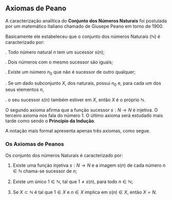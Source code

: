 ## Axiomas de Peano
A caracterização analítica do **Conjunto dos Números Naturais** foi postulada por um 
matemático italiano chamado de Giusepe Peano em torno de 1900.

Basicamente ele estabeleceu que o conjunto dos números Naturais ($\mathbb{N}$) é caracterizado por:

. Todo número natural $n$ tem um sucessor $s(n)$;

. Dois números com o mesmo sucessor são iguais;

. Existe um número $n_0$​ que não é sucessor de outro qualquer;

. Se um dado subconjunto $X$, dos naturais, possui $n_0$​ e, para cada um dos seus elementos $n$, 

. o seu sucessor $s(n)$ também estiver em $X$, então $X$ é o próprio $\mathbb{N}$.

O segundo axioma afirma que a função sucessor $s:N \to N$ é injetiva. 
O terceiro axioma nos fala do número $1$. O último axioma será estudado mais tarde 
como sendo o **Princípio da Indução**.

A notação mais formal apresenta apenas três axiomas, como segue.

### Os Axiomas de Peanos

Os conjunto dos números Naturais é caracterizado por:

1. Existe uma função injetiva $s:N \to N$ e a imagem $s(n)$ de cada número $n \in \mathbb{N}$  chama-se sucessor de $n$;

2. Existe um único $1 \in \mathbb{N}$, tal que $1 \neq s(n)$, para todo $n \in \mathbb{N}$;

3. Se $X \subset \mathbb{N}$ é tal que $1 \in X$ e $n \in X$ implica em $s(n) \in X$, então $X=N$.


